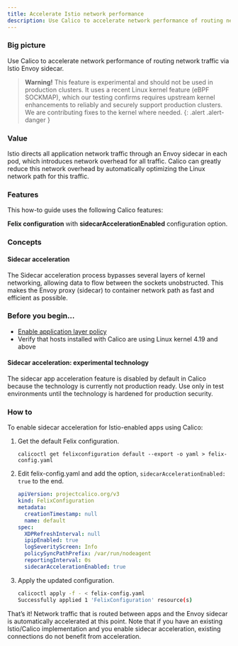 ```yaml
---
title: Accelerate Istio network performance
description: Use Calico to accelerate network performance of routing network traffic using Istio Envoy sidecar using eBPF.
---
```


### Big picture

Use Calico to accelerate network performance of routing network traffic via Istio Envoy sidecar.

> **Warning!** This feature is experimental and should not be used in production clusters. It uses a recent Linux kernel feature (eBPF SOCKMAP), which our testing confirms requires upstream kernel enhancements to reliably and securely support production clusters. We are contributing fixes to the kernel where needed.
{: .alert .alert-danger }

### Value

Istio directs all application network traffic through an Envoy sidecar in each pod, which introduces network overhead for all traffic. Calico can greatly reduce this network overhead by automatically optimizing the Linux network path for this traffic.

### Features

This how-to guide uses the following Calico features:

**Felix configuration** with **sidecarAccelerationEnabled** configuration option. 


### Concepts

#### Sidecar acceleration

The Sidecar acceleration process bypasses several layers of kernel networking, allowing data to flow between the sockets unobstructed. This makes the Envoy proxy (sidecar) to container network path as fast and efficient as possible. 


### Before you begin...

- [Enable application layer policy]({{site.baseurl}}/security/app-layer-policy)
- Verify that hosts installed with Calico are using Linux kernel 4.19 and above

#### Sidecar acceleration: experimental technology

The sidecar app acceleration feature is disabled by default in Calico because the technology is currently not production ready. Use only in test environments until the technology is hardened for production security.

### How to

To enable sidecar acceleration for Istio-enabled apps using Calico:

1. Get the default Felix configuration. 

    `calicoctl get felixconfiguration default --export -o yaml > felix-config.yaml`

2. Edit felix-config.yaml and add the option, `sidecarAccelerationEnabled: true` to the end.  

   ```yaml
   apiVersion: projectcalico.org/v3
   kind: FelixConfiguration
   metadata:
     creationTimestamp: null
     name: default
   spec:
     XDPRefreshInterval: null
     ipipEnabled: true
     logSeverityScreen: Info
     policySyncPathPrefix: /var/run/nodeagent
     reportingInterval: 0s
     sidecarAccelerationEnabled: true
   ``` 

3. Apply the updated configuration.  

   ```bash
   calicoctl apply -f - < felix-config.yaml 
   Successfully applied 1 'FelixConfiguration' resource(s)
   ```

That’s it!  Network traffic that is routed between apps and the Envoy sidecar is automatically accelerated at this point. Note that if you have an existing Istio/Calico implementation and you enable sidecar acceleration, existing connections do not benefit from acceleration.
